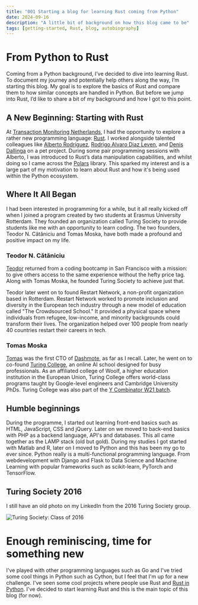```yaml
---
title: "001 Starting a blog for learning Rust coming from Python"
date: 2024-09-16
description: "A little bit of background on how this blog came to be"
tags: [getting-started, Rust, blog, autobiography]
---
```


# From Python to Rust  

Coming from a Python background, I’ve decided to dive into learning Rust. To document my journey and potentially help others along the way, I’m starting this blog. My goal is to explore the basics of Rust and compare them to how similar concepts are handled in Python. But before we jump into Rust, I’d like to share a bit of my background and how I got to this point.

## A New Beginning: Starting with Rust  

At [Transaction Monitoring Netherlands](https://tmnl.nl/), I had the opportunity to explore a rather new programming language: [Rust](https://www.rust-lang.org/). I worked alongside talented colleagues like [Alberto Rodríguez](https://www.linkedin.com/in/954alberto/), [Rodrigo Alvaro Diaz Leven](https://www.linkedin.com/in/rodrigoleven/), and [Denis Dallinga](https://www.linkedin.com/in/denis-dallinga-75850a59/) on a pet project. During some pair programming sessions with Alberto, I was introduced to Rust’s data manipulation capabilities, and whilst doing so I came across the [Polars](https://pola.rs/) library. This sparked my interest and is a large part of my motivation to learn about Rust and how it's being used within the Python ecosystem.

## Where It All Began  

I had been interested in programming for a while, but it all really kicked off when I joined a program created by two students at Erasmus University Rotterdam. They founded an organization called Turing Society to provide students like me with an opportunity to learn coding. The two founders, Teodor N. Cătăniciu and Tomas Moska, have both made a profound and positive impact on my life.

### Teodor N. Cătăniciu  

[Teodor](https://www.linkedin.com/in/cataniciu/) returned from a coding bootcamp in San Francisco with a mission: to give others access to the same experience without the hefty price tag. Along with Tomas Moska, he founded Turing Society to achieve just that.  

Teodor later went on to found Restart Network, a non-profit organization based in Rotterdam. Restart Network worked to promote inclusion and diversity in the European tech industry through a new model of education called "The Crowdsourced School." It provided a physical space where individuals from refugee, low-income, and minority backgrounds could transform their lives. The organization helped over 100 people from nearly 40 countries restart their careers in tech.

### Tomas Moska  

[Tomas](https://www.linkedin.com/in/alanturing/) was the first CTO of [Dashmote](https://dashmote.com/), as far as I recall. Later, he went on to co-found [Turing College](https://www.turingcollege.com/), an online AI school designed for busy professionals. As an affiliated college of Woolf, a higher education institution in the European Union, Turing College offers world-class programs taught by Google-level engineers and Cambridge University PhDs. Turing College was also part of the [Y Combinator W21 batch](https://www.ycombinator.com/companies?batch=W21).

## Humble beginnings

During the programme, I started out learning front-end basics such as HTML, JavaScript, CSS and jQuery. Later on we moved to back-end basics with PHP as a backend language, API's and databases. This all came together as the LAMP stack (old but gold). During my studies I got started with Matlab and R, later on I moved to Python and this has been my go to ever since. Python really is a multi-functional programming language. From webdevelopment with Django and Flask to Data Science and Machine Learning with popular frameworks such as scikit-learn, PyTorch and TensorFlow.

## Turing Society 2016

I still have an old photo on my LinkedIn from the 2016 Turing Society group.

![Turing Society: Class of 2016](../../../turing-society-2016.JPG)


# Enough reminiscing, time for something new

I've played with other programming languages such as Go and I've tried some cool things in Python such as Cython, but I feel that I'm up for a new challenge. I've seen some cool projects where people use Rust and [Rust in Python](https://github.com/PyO3/pyo3). I've decided to start learning Rust and this is the main topic of this blog (for now).